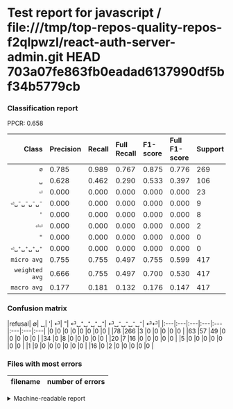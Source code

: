 # Test report for javascript / file:///tmp/top-repos-quality-repos-f2qlpwzl/react-auth-server-admin.git HEAD 703a07fe863fb0eadad6137990df5bf34b5779cb

### Classification report

PPCR: 0.658

| Class | Precision | Recall | Full Recall | F1-score | Full F1-score | Support | Full Support | PPCR |
|------:|:----------|:-------|:------------|:---------|:---------|:--------|:-------------|:-----|
| `∅` | 0.785| 0.989| 0.767| 0.875| 0.776| 269| 347| 0.775 |
| `␣` | 0.628| 0.462| 0.290| 0.533| 0.397| 106| 169| 0.627 |
| `⏎` | 0.000| 0.000| 0.000| 0.000| 0.000| 23| 43| 0.535 |
| `⏎␣⁻␣⁻␣⁻␣⁻` | 0.000| 0.000| 0.000| 0.000| 0.000| 9| 10| 0.900 |
| `'` | 0.000| 0.000| 0.000| 0.000| 0.000| 8| 42| 0.190 |
| `⏎⏎` | 0.000| 0.000| 0.000| 0.000| 0.000| 2| 18| 0.111 |
| `"` | 0.000| 0.000| 0.000| 0.000| 0.000| 0| 0| 0.000 |
| `⏎␣⁺␣⁺␣⁺␣⁺` | 0.000| 0.000| 0.000| 0.000| 0.000| 0| 5| 0.000 |
| `micro avg` | 0.755| 0.755| 0.497| 0.755| 0.599| 417| 634| 0.658 |
| `weighted avg` | 0.666| 0.755| 0.497| 0.700| 0.530| 417| 634| 0.658 |
| `macro avg` | 0.177| 0.181| 0.132| 0.176| 0.147| 417| 634| 0.658 |

### Confusion matrix

|refusal|  ∅| ␣| '| ⏎| "| ⏎␣⁺␣⁺␣⁺␣⁺| ⏎␣⁻␣⁻␣⁻␣⁻| ⏎⏎| 
|:---|:---|:---|:---|:---|:---|:---|:---|
|0 |0 |0 |0 |0 |0 |0 |0 |
|78 |266 |3 |0 |0 |0 |0 |0 |
|63 |57 |49 |0 |0 |0 |0 |0 |
|34 |0 |8 |0 |0 |0 |0 |0 |
|20 |7 |16 |0 |0 |0 |0 |0 |
|5 |0 |0 |0 |0 |0 |0 |0 |
|1 |9 |0 |0 |0 |0 |0 |0 |
|16 |0 |2 |0 |0 |0 |0 |0 |

### Files with most errors

| filename | number of errors|
|:----:|:-----|

<details>
    <summary>Machine-readable report</summary>
```json
{
  "cl_report": {"\"": {"f1-score": 0.0, "precision": 0.0, "recall": 0.0, "support": 0}, "\u0027": {"f1-score": 0.0, "precision": 0.0, "recall": 0.0, "support": 8}, "macro avg": {"f1-score": 0.17595108695652173, "precision": 0.1766082368958475, "recall": 0.18138896682331485, "support": 417}, "micro avg": {"f1-score": 0.7553956834532374, "precision": 0.7553956834532374, "recall": 0.7553956834532374, "support": 417}, "weighted avg": {"f1-score": 0.6998357835470754, "precision": 0.6658596880154147, "recall": 0.7553956834532374, "support": 417}, "\u2205": {"f1-score": 0.875, "precision": 0.7846607669616519, "recall": 0.9888475836431226, "support": 269}, "\u23ce": {"f1-score": 0.0, "precision": 0.0, "recall": 0.0, "support": 23}, "\u23ce\u23ce": {"f1-score": 0.0, "precision": 0.0, "recall": 0.0, "support": 2}, "\u23ce\u2423\u207a\u2423\u207a\u2423\u207a\u2423\u207a": {"f1-score": 0.0, "precision": 0.0, "recall": 0.0, "support": 0}, "\u23ce\u2423\u207b\u2423\u207b\u2423\u207b\u2423\u207b": {"f1-score": 0.0, "precision": 0.0, "recall": 0.0, "support": 9}, "\u2423": {"f1-score": 0.532608695652174, "precision": 0.6282051282051282, "recall": 0.46226415094339623, "support": 106}},
  "cl_report_full": {"\"": {"f1-score": 0.0, "precision": 0.0, "recall": 0.0, "support": 0}, "\u0027": {"f1-score": 0.0, "precision": 0.0, "recall": 0.0, "support": 42}, "macro avg": {"f1-score": 0.14653391721060893, "precision": 0.1766082368958475, "recall": 0.13206392919871085, "support": 634}, "micro avg": {"f1-score": 0.5994291151284491, "precision": 0.7553956834532374, "recall": 0.4968454258675079, "support": 634}, "weighted avg": {"f1-score": 0.5302124170272459, "precision": 0.5969147520541954, "recall": 0.4968454258675079, "support": 634}, "\u2205": {"f1-score": 0.7755102040816327, "precision": 0.7846607669616519, "recall": 0.7665706051873199, "support": 347}, "\u23ce": {"f1-score": 0.0, "precision": 0.0, "recall": 0.0, "support": 43}, "\u23ce\u23ce": {"f1-score": 0.0, "precision": 0.0, "recall": 0.0, "support": 18}, "\u23ce\u2423\u207a\u2423\u207a\u2423\u207a\u2423\u207a": {"f1-score": 0.0, "precision": 0.0, "recall": 0.0, "support": 5}, "\u23ce\u2423\u207b\u2423\u207b\u2423\u207b\u2423\u207b": {"f1-score": 0.0, "precision": 0.0, "recall": 0.0, "support": 10}, "\u2423": {"f1-score": 0.39676113360323884, "precision": 0.6282051282051282, "recall": 0.28994082840236685, "support": 169}},
  "ppcr": 0.6577287066246057
}
```
</details>
